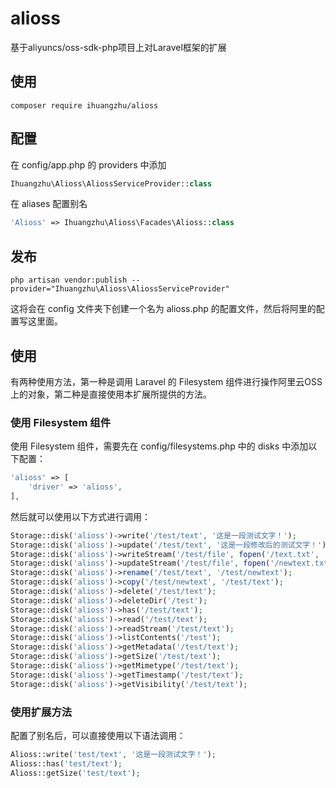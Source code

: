 # alioss
基于aliyuncs/oss-sdk-php项目上对Laravel框架的扩展

## 使用
    composer require ihuangzhu/alioss

## 配置
在 config/app.php 的 providers 中添加
```php
Ihuangzhu\Alioss\AliossServiceProvider::class
``` 
在 aliases 配置别名
```php
'Alioss' => Ihuangzhu\Alioss\Facades\Alioss::class
``` 

## 发布
    php artisan vendor:publish --provider="Ihuangzhu\Alioss\AliossServiceProvider"
这将会在 config 文件夹下创建一个名为 alioss.php 的配置文件，然后将阿里的配置写这里面。

## 使用
有两种使用方法，第一种是调用 Laravel 的 Filesystem 组件进行操作阿里云OSS上的对象，第二种是直接使用本扩展所提供的方法。

### 使用 Filesystem 组件
使用 Filesystem 组件，需要先在 config/filesystems.php 中的 disks 中添加以下配置：
```php
'alioss' => [
    'driver' => 'alioss',
],
```
然后就可以使用以下方式进行调用：
```php
Storage::disk('alioss')->write('/test/text', '这是一段测试文字！');
Storage::disk('alioss')->update('/test/text', '这是一段修改后的测试文字！');
Storage::disk('alioss')->writeStream('/test/file', fopen('/text.txt', 'r'));
Storage::disk('alioss')->updateStream('/test/file', fopen('/newtext.txt', 'r'));
Storage::disk('alioss')->rename('/test/text', '/test/newtext');
Storage::disk('alioss')->copy('/test/newtext', '/test/text');
Storage::disk('alioss')->delete('/test/text');
Storage::disk('alioss')->deleteDir('/test');
Storage::disk('alioss')->has('/test/text');
Storage::disk('alioss')->read('/test/text');
Storage::disk('alioss')->readStream('/test/text');
Storage::disk('alioss')->listContents('/test');
Storage::disk('alioss')->getMetadata('/test/text');
Storage::disk('alioss')->getSize('/test/text');
Storage::disk('alioss')->getMimetype('/test/text');
Storage::disk('alioss')->getTimestamp('/test/text');
Storage::disk('alioss')->getVisibility('/test/text');
```
### 使用扩展方法
配置了别名后，可以直接使用以下语法调用：
```php
Alioss::write('test/text', '这是一段测试文字！');
Alioss::has('test/text');
Alioss::getSize('test/text');
```